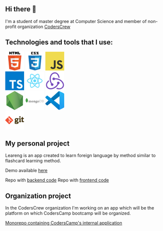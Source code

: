 ## Hi there 👋

I'm a student of master degree at Computer Science and member of non-profit organization [CodersCrew](https://coderscrew.pl/)

## Technologies and tools that I use:

<div float="left">
    <img width="60px" alt="HTML5" src="https://raw.githubusercontent.com/github/explore/80688e429a7d4ef2fca1e82350fe8e3517d3494d/topics/html/html.png" />
    <img width="60px" alt="CSS3" src="https://raw.githubusercontent.com/github/explore/80688e429a7d4ef2fca1e82350fe8e3517d3494d/topics/css/css.png" />
    <img width="60px" alt="JavaScript" src="https://raw.githubusercontent.com/github/explore/80688e429a7d4ef2fca1e82350fe8e3517d3494d/topics/javascript/javascript.png" />
</div>

<div float="left">
    <img width="60px" alt="TypeScipt" src="https://raw.githubusercontent.com/github/explore/80688e429a7d4ef2fca1e82350fe8e3517d3494d/topics/typescript/typescript.png" />
    <img width="60px" alt="React" src="https://raw.githubusercontent.com/github/explore/80688e429a7d4ef2fca1e82350fe8e3517d3494d/topics/react/react.png" />
    <img width="60px" alt="Redux" src="https://raw.githubusercontent.com/github/explore/80688e429a7d4ef2fca1e82350fe8e3517d3494d/topics/redux/redux.png" />
</div>

<div float="left">
    <img width="60px" alt="Node.js" src="https://raw.githubusercontent.com/github/explore/80688e429a7d4ef2fca1e82350fe8e3517d3494d/topics/nodejs/nodejs.png" />
    <img width="60px" alt="MongoDB" src="https://raw.githubusercontent.com/github/explore/80688e429a7d4ef2fca1e82350fe8e3517d3494d/topics/mongodb/mongodb.png" />
	 <img width="60px" alt="visualstudiocode" src="https://raw.githubusercontent.com/github/explore/80688e429a7d4ef2fca1e82350fe8e3517d3494d/topics/visual-studio-code/visual-studio-code.png" />
</div>

<div float="left">
    <img width="60px" alt="git" src="https://raw.githubusercontent.com/github/explore/80688e429a7d4ef2fca1e82350fe8e3517d3494d/topics/git/git.png" />
</div>

## My personal project

Leareng is an app created to learn foreign language by method similar to flashcard learning method.

Demo available [here](https://leareng.netlify.app/)

Repo with [backend code](https://github.com/talcia/leareng-backend)
Repo with [frontend code](https://github.com/talcia/leareng-frontend)

## Organization project

In the CodersCrew organization I'm working on an app which will be the platform on which CodersCamp bootcamp will be organized.

[Monorepo containing CodersCamp's internal application](https://github.com/CodersCrew/coderscamp)
